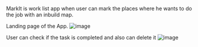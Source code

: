 MarkIt is work list app when user can mark the places where he wants to do the job with an inbuild map.

Landing page of the App.
![image](https://user-images.githubusercontent.com/52825565/127165097-54b74f8b-5a11-473f-bb92-47a66470f7cf.png)


User can check if the task is completed and also can delete it
![image](https://user-images.githubusercontent.com/52825565/127166425-ed5af292-2162-41e1-9614-704ccb386147.png)



